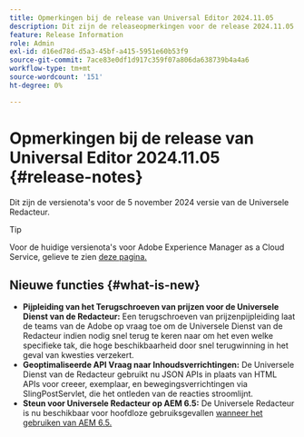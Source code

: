 ```yaml
---
title: Opmerkingen bij de release van Universal Editor 2024.11.05
description: Dit zijn de releaseopmerkingen voor de release 2024.11.05 van de Universal Editor.
feature: Release Information
role: Admin
exl-id: d16ed78d-d5a3-45bf-a415-5951e60b53f9
source-git-commit: 7ace83e0df1d917c359f07a806da638739b4a4a6
workflow-type: tm+mt
source-wordcount: '151'
ht-degree: 0%

---
```



# Opmerkingen bij de release van Universal Editor 2024.11.05 {#release-notes}

Dit zijn de versienota&#39;s voor de 5 november 2024 versie van de Universele Redacteur.

>[!TIP]
>
>Voor de huidige versienota&#39;s voor Adobe Experience Manager as a Cloud Service, gelieve te zien [ deze pagina.](/help/release-notes/release-notes-cloud/release-notes-current.md)

## Nieuwe functies {#what-is-new}

* **Pijpleiding van het Terugschroeven van prijzen voor de Universele Dienst van de Redacteur:** Een terugschroeven van prijzenpijpleiding laat de teams van de Adobe op vraag toe om de Universele Dienst van de Redacteur indien nodig snel terug te keren naar om het even welke specifieke tak, die hoge beschikbaarheid door snel terugwinning in het geval van kwesties verzekert.
* **Geoptimaliseerde API Vraag naar Inhoudsverrichtingen:** De Universele Dienst van de Redacteur gebruikt nu JSON APIs in plaats van HTML APIs voor creeer, exemplaar, en bewegingsverrichtingen via SlingPostServlet, die het ontleden van de reacties stroomlijnt.
* **Steun voor Universele Redacteur op AEM 6.5:** De Universele Redacteur is nu beschikbaar voor hoofdloze gebruiksgevallen [ wanneer het gebruiken van AEM 6.5.](https://experienceleague.adobe.com/en/docs/experience-manager-65/content/implementing/developing/headless/universal-editor/introduction)
